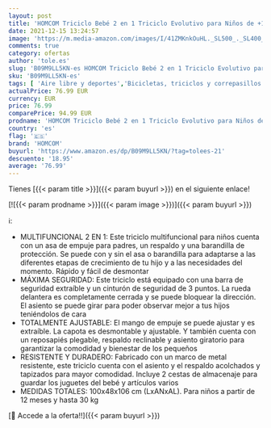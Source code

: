 ```yaml
---
layout: post
title: 'HOMCOM Triciclo Bebé 2 en 1 Triciclo Evolutivo para Niños de +12 Meses con Asiento Reversible Capota Plegable Mango de Empuje Telescópico y Barra Extraíble 100x48x106 cm Rosa'
date: 2021-12-15 13:24:57
image: 'https://m.media-amazon.com/images/I/41ZMKnkOuHL._SL500_._SL400_.jpg'
comments: true
category: ofertas
author: 'tole.es'
slug: 'B09M9LL5KN-es HOMCOM Triciclo Bebé 2 en 1 Triciclo Evolutivo para Niños...'
sku: 'B09M9LL5KN-es'
tags: [ 'Aire libre y deportes','Bicicletas, triciclos y correpasillos','Juguetes','Juguetes y juegos','Triciclos','bebé','homcom', ]
actualPrice: 76.99 EUR
currency: EUR
price: 76.99
comparePrice: 94.99 EUR
prodname: 'HOMCOM Triciclo Bebé 2 en 1 Triciclo Evolutivo para Niños de +12 Meses con Asiento Reversible Capota Plegable Mango de Empuje Telescópico y Barra Extraíble 100x48x106 cm Rosa'
country: 'es'
flag: '🇪🇸'
brand: 'HOMCOM'
buyurl: 'https://www.amazon.es/dp/B09M9LL5KN/?tag=tolees-21'
descuento: '18.95'
average: '76.99'
---
```


Tienes [{{< param title >}}]({{< param buyurl >}}) en el siguiente enlace!

[![{{< param prodname >}}]({{< param image >}})]({{< param buyurl >}})

ℹ️:

- MULTIFUNCIONAL 2 EN 1: Este triciclo multifuncional para niños cuenta con un asa de empuje para padres, un respaldo y una barandilla de protección. Se puede con y sin el asa o barandilla para adaptarse a las diferentes etapas de crecimiento de tu hijo y a las necesidades del momento. Rápido y fácil de desmontar
- MÁXIMA SEGURIDAD: Este triciclo está equipado con una barra de seguridad extraíble y un cinturón de seguridad de 3 puntos. La rueda delantera es completamente cerrada y se puede bloquear la dirección. El asiento se puede girar para poder observar mejor a tus hijos teniéndolos de cara
- TOTALMENTE AJUSTABLE: El mango de empuje se puede ajustar y es extraíble. La capota es desmontable y ajustable. Y también cuenta con un reposapiés plegable, respaldo reclinable y asiento giratorio para garantizar la comodidad y bienestar de los pequeños
- RESISTENTE Y DURADERO: Fabricado con un marco de metal resistente, este triciclo cuenta con el asiento y el respaldo acolchados y tapizados para mayor comodidad. Incluye 2 cestas de almacenaje para guardar los juguetes del bebé y artículos varios
- MEDIDAS TOTALES: 100x48x106 cm (LxANxAL). Para niños a partir de 12 meses y hasta 30 kg

[🛒 Accede a la oferta!!]({{< param buyurl >}})
